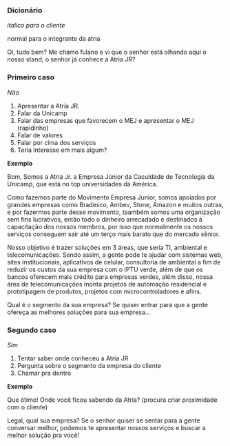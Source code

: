 ### Dicionário

_italico para o cliente_

normal para o integrante da atria

Oi, tudo bem? Me chamo fulano e vi que o senhor está olhando aqui o nosso stand, o senhor já conhece a Atria JR?

### Primeiro caso

_Não_

1. Apresentar a Atria JR.
2. Falar da Unicamp
3. Falar das empresas que favorecem o MEJ e apresentar o MEJ (rapidinho)
4. Falar de valores
5. Falar por cima dos serviços
6. Teria interesse em mais algum?

**Exemplo**

Bom, Somos a Atria Jr. a Empresa Júnior da Caculdade de Tecnologia da Unicamp, que está no top universidades da América.

Como fazemos parte do Movimento Empresa Junior, somos apoiados por grandes empresas como Bradesco, Ambev, Stone, Amazon e muitos outras, e por fazermos parte desse movimento, taambém somos uma organização sem fins lucrativos, então todo o dinheiro arrecadado é destinados à capacitação dos nossos membros, por isso que normalmente os nossos serviços conseguem sair até um terço mais barato que do mercado sênior.

Nosso objetivo é trazer soluções em 3 áreas, que seria TI, ambiental e telecomunicações. Sendo assim, a gente pode te ajudar com sistemas web, sites institucionais, aplicativos de celular, consultoria de ambiental a fim de reduzir os custos da sua empresa com o IPTU verde, além de que os bancos oferecem mais crédito para empresas verdes, além disso, nossa área de telecomunicações monta projetos de automação residencial e prototipagem de produtos, projetos com microcontroladores e afins.

Qual é o segmento da sua empresa? Se quiser entrar para que a gente ofereça as melhores soluções para sua empresa...

### Segundo caso

_Sim_

1. Tentar saber onde conheceu a Atria JR
2. Pergunta sobre o segmento da empresa do cliente
3. Chamar pra dentro

**Exemplo**

Que ótimo! Onde você ficou sabendo da Atria? (procura criar proximidade com o cliente)

Legal, qual sua empresa? Se o senhor quiser se sentar para a gente conversar melhor, podemos te apresentar nossos serviços e buscar a melhor solução pra você!
